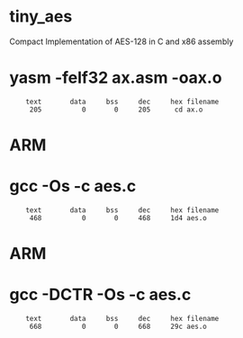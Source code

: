 # tiny_aes
Compact Implementation of AES-128 in C and x86 assembly

# yasm -felf32 ax.asm -oax.o
		text	   data	    bss	    dec	    hex	filename
		 205	      0	      0	    205	     cd	ax.o

# ARM
# gcc -Os -c aes.c
		text	   data	    bss	    dec	    hex	filename
		 468	      0	      0	    468	    1d4	aes.o

# ARM
# gcc -DCTR -Os -c aes.c
		text	   data	    bss	    dec	    hex	filename
		 668	      0	      0	    668	    29c	aes.o
